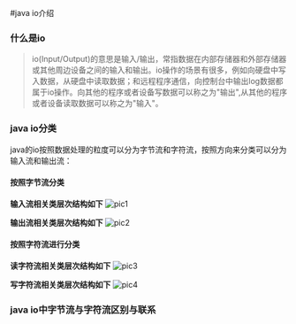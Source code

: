 #java io介绍
### 什么是io
> io(Input/Output)的意思是输入/输出，常指数据在内部存储器和外部存储器或其他周边设备之间的输入和输出。io操作的场景有很多，例如向硬盘中写入数据，从硬盘中读取数据；和远程程序通信，向控制台中输出log数据都属于io操作。向其他的程序或者设备写数据可以称之为"输出",从其他的程序或者设备读取数据可以称之为"输入"。

### java io分类
java的io按照数据处理的粒度可以分为字节流和字符流，按照方向来分类可以分为输入流和输出流：

#### 按照字节流分类
**输入流相关类层次结构如下**
![pic1](http://7xs54s.com1.z0.glb.clouddn.com/InputStream%E7%B1%BB%E5%85%B3%E7%B3%BB%E5%9B%BE.png)

**输出流相关类层次结构如下**
![pic2](http://7xs54s.com1.z0.glb.clouddn.com/OutputStream%E7%B1%BB%E5%85%B3%E7%B3%BB%E5%9B%BE.png)


#### 按照字符流进行分类
**读字符流相关类层次结构如下**
![pic3](http://7xs54s.com1.z0.glb.clouddn.com/Reader%E7%B1%BB%E5%85%B3%E7%B3%BB%E5%9B%BE.png)

**写字符流相关类层次结构如下**
![pic4](http://7xs54s.com1.z0.glb.clouddn.com/Writer%E7%B1%BB%E5%85%B3%E7%B3%BB%E5%9B%BE.png)


### java io中字节流与字符流区别与联系









